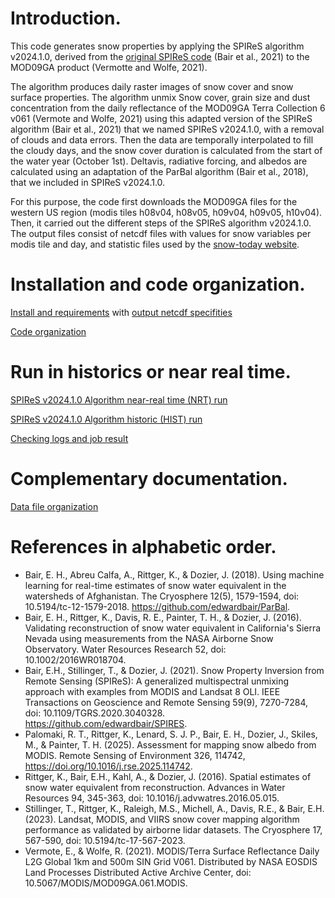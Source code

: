 # Introduction.

This code generates snow properties by applying the SPIReS algorithm v2024.1.0, derived from the [original SPIReS code](https://github.com/edwardbair/SPIRES) (Bair et al., 2021) to the MOD09GA product (Vermotte and Wolfe, 2021).

The algorithm produces daily raster images of snow cover and snow surface properties. The algorithm unmix Snow cover, grain size and dust concentration from the daily reflectance of the MOD09GA Terra Collection 6 v061 (Vermote and Wolfe, 2021) using this adapted version of the SPIReS algorithm (Bair et al., 2021) that we named SPIReS v2024.1.0, with a removal of clouds and data errors. Then the data are temporally interpolated to fill the cloudy days, and the snow cover duration is calculated from the start of the water year (October 1st). Deltavis, radiative forcing, and albedos are calculated using an adaptation of the ParBal algorithm (Bair et al., 2018), that we included in SPIReS v2024.1.0.

For this purpose, the code first downloads the MOD09GA files for the western US region (modis tiles h08v04, h08v05, h09v04, h09v05, h10v04). Then, it carried out the different steps of the SPIReS algorithm v2024.1.0. The output files consist of netcdf files with values for snow variables per modis tile and day, and statistic files used by the [snow-today website](https://nsidc.org/snow-today/snow-viewer).

# Installation and code organization.

[Install and requirements](doc/user_guide/install_spires_v202410.md)
with [output netcdf specifities](doc/user_guide/output_netcdf.md)

[Code organization](doc/user_guide/code_organization_spires_v202410.md)


# Run in historics or near real time.

[SPIReS v2024.1.0 Algorithm near-real time (NRT) run](doc/user_guide/spires_v202410_run_nrt_pipeline.md)

[SPIReS v2024.1.0 Algorithm historic (HIST) run](doc/user_guide/spires_v202410_run_historics.md)

[Checking logs and job result](doc/user_guide/checking_logs.md)

# Complementary documentation.

[Data file organization](doc/user_guide/data_organization_spires_v202410.md)



# References in alphabetic order.

- Bair, E. H., Abreu Calfa, A., Rittger, K., & Dozier, J. (2018). Using machine learning for real-time estimates of snow water equivalent in the watersheds of Afghanistan. The Cryosphere 12(5), 1579-1594, doi: 10.5194/tc-12-1579-2018. https://github.com/edwardbair/ParBal. 
- Bair, E. H., Rittger, K., Davis, R. E., Painter, T. H., & Dozier, J. (2016). Validating reconstruction of snow water equivalent in California\'s Sierra Nevada using measurements from the NASA Airborne Snow Observatory. Water Resources Research 52, doi: 10.1002/2016WR018704. 
- Bair, E.H., Stillinger, T., & Dozier, J. (2021). Snow Property Inversion from Remote Sensing (SPIReS): A generalized multispectral unmixing approach with examples from MODIS and Landsat 8 OLI. IEEE Transactions on Geoscience and Remote Sensing 59(9), 7270-7284, doi: 10.1109/TGRS.2020.3040328. https://github.com/edwardbair/SPIRES. 
- Palomaki, R. T., Rittger, K., Lenard, S. J. P., Bair, E. H., Dozier, J., Skiles, M., & Painter, T. H. (2025). Assessment for mapping snow albedo from MODIS. Remote Sensing of Environment 326, 114742, https://doi.org/10.1016/j.rse.2025.114742.
- Rittger, K., Bair, E.H., Kahl, A., & Dozier, J. (2016). Spatial estimates of snow water equivalent from reconstruction. Advances in Water Resources 94, 345-363, doi: 10.1016/j.advwatres.2016.05.015.
- Stillinger, T., Rittger, K., Raleigh, M.S., Michell, A., Davis, R.E., & Bair, E.H. (2023). Landsat, MODIS, and VIIRS snow cover mapping algorithm performance as validated by airborne lidar datasets. The Cryosphere 17, 567-590, doi: 10.5194/tc-17-567-2023.
- Vermote, E., & Wolfe, R. (2021). MODIS/Terra Surface Reflectance Daily L2G Global 1km and 500m SIN Grid V061. Distributed by NASA EOSDIS Land Processes Distributed Active Archive Center, doi: 10.5067/MODIS/MOD09GA.061.MODIS.
      








<br><br><br>
